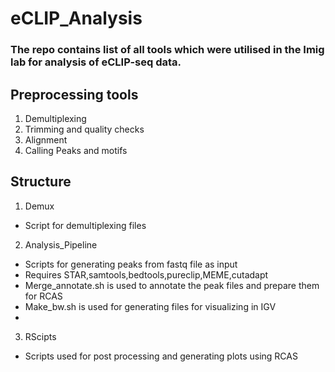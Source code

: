 # eCLIP_Analysis

### The repo contains list of all tools which were utilised in the Imig lab for analysis of eCLIP-seq data.

## Preprocessing tools
1. Demultiplexing
2. Trimming and quality checks
3. Alignment
4. Calling Peaks and motifs

## Structure
1. Demux
- Script for demultiplexing files

2. Analysis_Pipeline
- Scripts for generating peaks from fastq file as input
- Requires STAR,samtools,bedtools,pureclip,MEME,cutadapt
- Merge_annotate.sh is used to annotate the peak files and prepare them for RCAS
- Make_bw.sh is used for generating files for visualizing in IGV
- 

3. RScipts
- Scripts used for post processing and generating plots using RCAS
